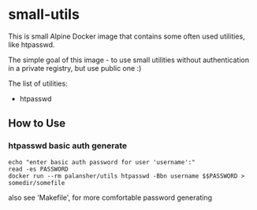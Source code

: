 # small-utils

This is small Alpine Docker image that contains some often used utilities, like htpasswd.

The simple goal of this image - to use small utilities without authentication in a private registry, but use public one :) 

The list of utilities:
* htpasswd

## How to Use

### htpasswd basic auth generate

```
echo "enter basic auth password for user 'username':"
read -es PASSWORD	
docker run --rm palansher/utils htpasswd -Bbn username $$PASSWORD > somedir/somefile
```

also see 'Makefile', for more comfortable password generating
